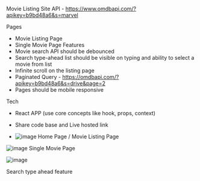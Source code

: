 Movie Listing Site
API - https://www.omdbapi.com/?apikey=b9bd48a6&s=marvel

Pages
- Movie Listing Page
- Single Movie Page
Features
- Movie search API should be debounced
- Search type-ahead list should be visible on typing and ability to select a movie from list
- Infinite scroll on the listing page
- Paginated Query - https://omdbapi.com/?apikey=b9bd48a6&s=drive&page=2
- Pages should be mobile responsive

Tech
- React APP (use core concepts like hook, props, context)
- Share code base and Live hosted link

- ![image](https://github.com/user-attachments/assets/05a7b9c8-585e-4f5c-a93a-09c28c46051a)
Home Page / Movie Listing Page

![image](https://github.com/user-attachments/assets/c3962bb3-7068-4bc7-a42e-d931ad6025fd)
Single Movie Page

![image](https://github.com/user-attachments/assets/fe747f64-b0b1-4ba0-ba93-f9ca9f9a0d6c)

Search type ahead feature

